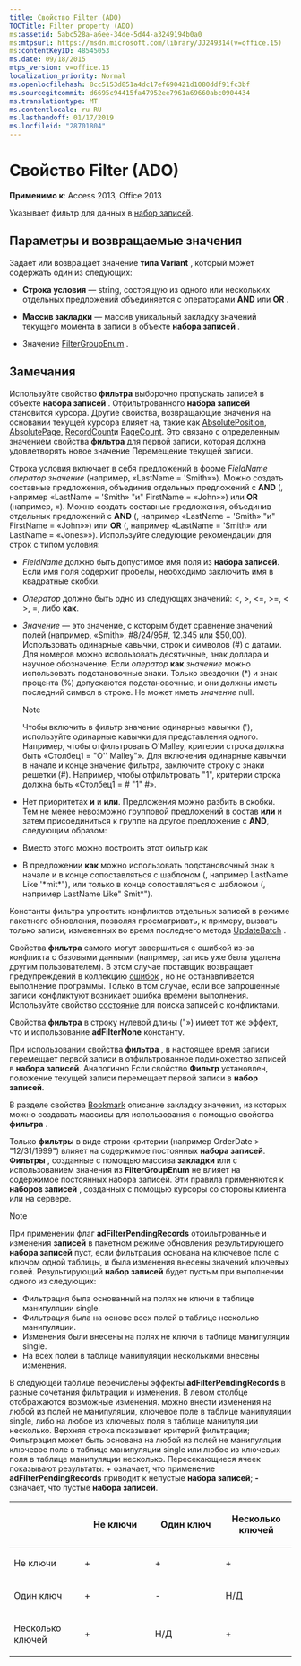 ```yaml
---
title: Свойство Filter (ADO)
TOCTitle: Filter property (ADO)
ms:assetid: 5abc528a-a6ee-34de-5d44-a3249194b0a0
ms:mtpsurl: https://msdn.microsoft.com/library/JJ249314(v=office.15)
ms:contentKeyID: 48545053
ms.date: 09/18/2015
mtps_version: v=office.15
localization_priority: Normal
ms.openlocfilehash: 8cc5153d851a4dc17ef690421d1080ddf91fc3bf
ms.sourcegitcommit: d6695c94415fa47952ee7961a69660abc0904434
ms.translationtype: MT
ms.contentlocale: ru-RU
ms.lasthandoff: 01/17/2019
ms.locfileid: "28701804"
---
```

# <a name="filter-property-ado"></a>Свойство Filter (ADO)


**Применимо к**: Access 2013, Office 2013

Указывает фильтр для данных в [набор записей](recordset-object-ado.md).

## <a name="settings-and-return-values"></a>Параметры и возвращаемые значения

Задает или возвращает значение **типа Variant** , который может содержать один из следующих:

  - **Строка условия** — string, состоящую из одного или нескольких отдельных предложений объединяется с операторами **AND** или **OR** .

  - **Массив закладки** — массив уникальный закладку значений текущего момента в записи в объекте **набора записей** .

  - Значение [FilterGroupEnum](filtergroupenum.md) .

## <a name="remarks"></a>Замечания

Используйте свойство **фильтра** выборочно пропускать записей в объекте **набора записей** . Отфильтрованного **набора записей** становится курсора. Другие свойства, возвращающие значения на основании текущей курсора влияет на, такие как [AbsolutePosition](absoluteposition-property-ado.md), [AbsolutePage](absolutepage-property-ado.md), [RecordCount](recordcount-property-ado.md)и [PageCount](pagecount-property-ado.md). Это связано с определенным значением свойства **фильтра** для первой записи, которая должна удовлетворять новое значение Перемещение текущей записи.

Строка условия включает в себя предложений в форме *FieldName оператор значение* (например, «LastName = 'Smith»»). Можно создать составные предложения, объединив отдельных предложений с **AND** (, например «LastName = 'Smith» "и" FirstName = «John»») или **OR** (например, «). Можно создать составные предложения, объединив отдельных предложений с **AND** (, например «LastName = 'Smith» "и" FirstName = «John»») или **OR** (, например «LastName = 'Smith» или LastName = «Jones»»). Используйте следующие рекомендации для строк с типом условия:

  - *FieldName* должно быть допустимое имя поля из **набора записей**. Если имя поля содержит пробелы, необходимо заключить имя в квадратные скобки.

  - *Оператор* должно быть одно из следующих значений: \<, \>, \<=, \>=, \< \>, =, либо **как**.

  - *Значение* — это значение, с которым будет сравнение значений полей (например, «Smith», \#8/24/95\#, 12.345 или $50,00). Использовать одинарные кавычки, строк и символов (\#) с датами. Для номеров можно использовать десятичные, знак доллара и научное обозначение. Если *оператор* **как** *значение* можно использовать подстановочные знаки. Только звездочки (\*) и знак процента (%) допускаются подстановочные, и они должны иметь последний символ в строке. Не может иметь *значение* null.

    > [!NOTE]
    > Чтобы включить в фильтр значение одинарные кавычки ('), используйте одинарные кавычки для представления одного. Например, чтобы отфильтровать O'Malley, критерии строка должна быть «Столбец1 = "O'' Malley"». Для включения одинарные кавычки в начале и конце значение фильтра, заключите строку с знаки решетки (#). Например, чтобы отфильтровать "1", критерии строка должна быть «Столбец1 = # "1" #».

  - Нет приоритетах **и** и **или**. Предложения можно разбить в скобки. Тем не менее невозможно групповой предложений в состав **или** и затем присоединиться к группе на другое предложение с **AND**, следующим образом:

  - Вместо этого можно построить этот фильтр как

  - В предложении **как** можно использовать подстановочный знак в начале и в конце сопоставляться с шаблоном (, например LastName Like '\*mit\*"), или только в конце сопоставляться с шаблоном (, например LastName Like" Smit\*").

Константы фильтра упростить конфликтов отдельных записей в режиме пакетного обновления, позволяя просматривать, к примеру, вызвать только записи, измененных во время последнего метода [UpdateBatch](updatebatch-method-ado.md) .

Свойства **фильтра** самого могут завершиться с ошибкой из-за конфликта с базовыми данными (например, запись уже была удалена другим пользователем). В этом случае поставщик возвращает предупреждений в коллекцию [ошибок](errors-collection-ado.md) , но не останавливается выполнение программы. Только в том случае, если все запрошенные записи конфликтуют возникает ошибка времени выполнения. Используйте свойство [состояние](status-property-ado-recordset.md) для поиска записей с конфликтами.

Свойства **фильтра** в строку нулевой длины ("») имеет тот же эффект, что и использование **adFilterNone** константу.

При использовании свойства **фильтра** , в настоящее время записи перемещает первой записи в отфильтрованное подмножество записей в **набора записей**. Аналогично Если свойство **Фильтр** установлен, положение текущей записи перемещает первой записи в **набор записей**.

В разделе свойства [Bookmark](bookmark-property-ado.md) описание закладку значения, из которых можно создавать массивы для использования с помощью свойства **фильтра** .

Только **фильтры** в виде строки критерии (например OrderDate \> "12/31/1999") влияет на содержимое постоянных **набора записей**. **Фильтры** , созданные с помощью массива **закладки** или с использованием значения из **FilterGroupEnum** не влияет на содержимое постоянных набора записей. Эти правила применяются к **наборов записей** , созданных с помощью курсоры со стороны клиента или на сервере.

> [!NOTE]
> При применении флаг **adFilterPendingRecords** отфильтрованные и изменения **записей** в пакетном режиме обновления результирующего **набора записей** пуст, если фильтрация основана на ключевое поле с ключом одной таблицы, и была изменения внесены значений ключевых полей. Результирующий **набор записей** будет пустым при выполнении одного из следующих:
> - Фильтрация была основанный на полях не ключи в таблице манипуляции single.
> - Фильтрация была на основе всех полей в таблице несколько манипуляции.
> - Изменения были внесены на полях не ключи в таблице манипуляции single.
> - На всех полей в таблице манипуляции несколькими внесены изменения.

В следующей таблице перечислены эффекты **adFilterPendingRecords** в разные сочетания фильтрации и изменения. В левом столбце отображаются возможные изменения. можно внести изменения на любой из полей не манипуляции, ключевое поле в таблице манипуляции single, либо на любое из ключевых поля в таблице манипуляции несколько. Верхняя строка показывает критерий фильтрации; Фильтрация может быть основана на любой из полей не манипуляции ключевое поле в таблице манипуляции single или любое из ключевых поля в таблице манипуляции несколько. Пересекающиеся ячеек показывают результаты: + означает, что применение **adFilterPendingRecords** приводит к непустые **набора записей**; **-** означает, что пустые **набора записей**.

<table>
<colgroup>
<col style="width: 25%" />
<col style="width: 25%" />
<col style="width: 25%" />
<col style="width: 25%" />
</colgroup>
<thead>
<tr class="header">
<th><p><br />
</p></th>
<th><p>Не ключи</p></th>
<th><p>Один ключ</p></th>
<th><p>Несколько ключей</p></th>
</tr>
</thead>
<tbody>
<tr class="odd">
<td><p>Не ключи</p></td>
<td><p>+</p></td>
<td><p>+</p></td>
<td><p>+</p></td>
</tr>
<tr class="even">
<td><p>Один ключ</p></td>
<td><p>+</p></td>
<td><p>-</p></td>
<td><p>Н/Д</p></td>
</tr>
<tr class="odd">
<td><p>Несколько ключей</p></td>
<td><p>+</p></td>
<td><p>Н/Д</p></td>
<td><p>+</p></td>
</tr>
</tbody>
</table>

